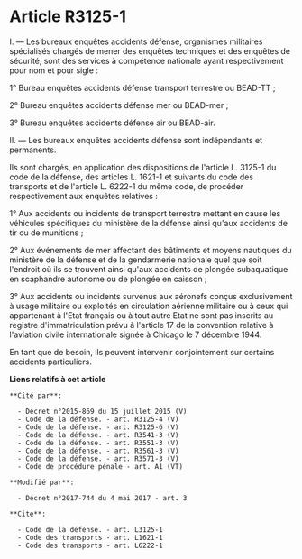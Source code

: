 # Article R3125-1

I. ― Les bureaux enquêtes accidents défense, organismes militaires spécialisés chargés de mener des enquêtes techniques et
des enquêtes de sécurité, sont des services à compétence nationale ayant respectivement pour nom et pour sigle :

1° Bureau enquêtes accidents défense transport terrestre ou BEAD-TT ;

2° Bureau enquêtes accidents défense mer ou BEAD-mer ;

3° Bureau enquêtes accidents défense air ou BEAD-air.

II. ― Les bureaux enquêtes accidents défense sont indépendants et permanents.

Ils sont chargés, en application des dispositions de l'article L. 3125-1 du code de la défense, des articles L. 1621-1 et
suivants du code des transports et de l'article L. 6222-1 du même code, de procéder respectivement aux enquêtes relatives :

1° Aux accidents ou incidents de transport terrestre mettant en cause les véhicules spécifiques du ministère de la défense
ainsi qu'aux accidents de tir ou de munitions ;

2° Aux événements de mer affectant des bâtiments et moyens nautiques du ministère de la défense et de la gendarmerie
nationale quel que soit l'endroit où ils se trouvent ainsi qu'aux accidents de plongée subaquatique en scaphandre autonome ou
de plongée en caisson ;

3° Aux accidents ou incidents survenus aux aéronefs conçus exclusivement à usage militaire ou exploités en circulation
aérienne militaire ou à ceux qui appartenant à l'Etat français ou à tout autre Etat ne sont pas inscrits au registre
d'immatriculation prévu à l'article 17 de la convention relative à l'aviation civile internationale signée à Chicago le 7
décembre 1944.

En tant que de besoin, ils peuvent intervenir conjointement sur certains accidents particuliers.

**Liens relatifs à cet article**

	**Cité par**:

	  - Décret n°2015-869 du 15 juillet 2015 (V)
	  - Code de la défense. - art. R3125-4 (V)
	  - Code de la défense. - art. R3125-6 (V)
	  - Code de la défense. - art. R3541-3 (V)
	  - Code de la défense. - art. R3551-3 (V)
	  - Code de la défense. - art. R3561-3 (V)
	  - Code de la défense. - art. R3571-3 (V)
	  - Code de procédure pénale - art. A1 (VT)

	**Modifié par**:

	  - Décret n°2017-744 du 4 mai 2017 - art. 3

	**Cite**:

	  - Code de la défense. - art. L3125-1
	  - Code des transports - art. L1621-1
	  - Code des transports - art. L6222-1
